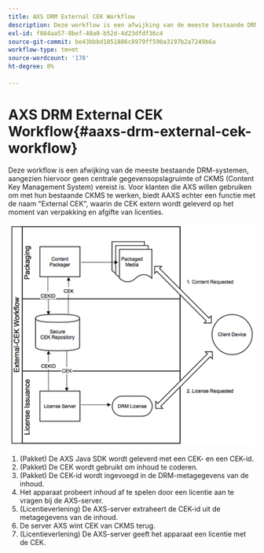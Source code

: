 ```yaml
---
title: AXS DRM External CEK Workflow
description: Deze workflow is een afwijking van de meeste bestaande DRM-systemen, aangezien hiervoor geen centrale gegevensopslagruimte of CKMS (Content Key Management System) vereist is
exl-id: f084aa57-8bef-40a0-b52d-4d23dfdf36c4
source-git-commit: be43bbbd1051886c8979ff590a3197b2a7249b6a
workflow-type: tm+mt
source-wordcount: '178'
ht-degree: 0%

---
```


# AXS DRM External CEK Workflow{#aaxs-drm-external-cek-workflow}

Deze workflow is een afwijking van de meeste bestaande DRM-systemen, aangezien hiervoor geen centrale gegevensopslagruimte of CKMS (Content Key Management System) vereist is. Voor klanten die AXS willen gebruiken om met hun bestaande CKMS te werken, biedt AAXS echter een functie met de naam &quot;External CEK&quot;, waarin de CEK extern wordt geleverd op het moment van verpakking en afgifte van licenties.

![](assets/ECEK_Workflow.PNG)

1. (Pakket) De AXS Java SDK wordt geleverd met een CEK- en een CEK-id.
1. (Pakket) De CEK wordt gebruikt om inhoud te coderen.
1. (Pakket) De CEK-id wordt ingevoegd in de DRM-metagegevens van de inhoud.
1. Het apparaat probeert inhoud af te spelen door een licentie aan te vragen bij de AXS-server.
1. (Licentieverlening) De AXS-server extraheert de CEK-id uit de metagegevens van de inhoud.
1. De server AXS wint CEK van CKMS terug.
1. (Licentieverlening) De AXS-server geeft het apparaat een licentie met de CEK.
